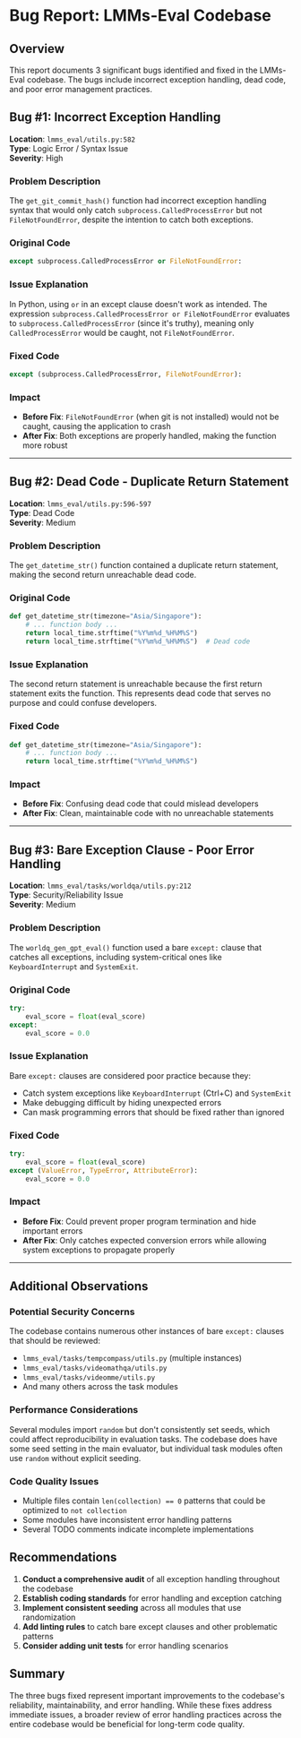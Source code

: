 # Bug Report: LMMs-Eval Codebase

## Overview
This report documents 3 significant bugs identified and fixed in the LMMs-Eval codebase. The bugs include incorrect exception handling, dead code, and poor error management practices.

## Bug #1: Incorrect Exception Handling

**Location**: `lmms_eval/utils.py:582`  
**Type**: Logic Error / Syntax Issue  
**Severity**: High  

### Problem Description
The `get_git_commit_hash()` function had incorrect exception handling syntax that would only catch `subprocess.CalledProcessError` but not `FileNotFoundError`, despite the intention to catch both exceptions.

### Original Code
```python
except subprocess.CalledProcessError or FileNotFoundError:
```

### Issue Explanation
In Python, using `or` in an except clause doesn't work as intended. The expression `subprocess.CalledProcessError or FileNotFoundError` evaluates to `subprocess.CalledProcessError` (since it's truthy), meaning only `CalledProcessError` would be caught, not `FileNotFoundError`.

### Fixed Code
```python
except (subprocess.CalledProcessError, FileNotFoundError):
```

### Impact
- **Before Fix**: `FileNotFoundError` (when git is not installed) would not be caught, causing the application to crash
- **After Fix**: Both exceptions are properly handled, making the function more robust

---

## Bug #2: Dead Code - Duplicate Return Statement

**Location**: `lmms_eval/utils.py:596-597`  
**Type**: Dead Code  
**Severity**: Medium  

### Problem Description
The `get_datetime_str()` function contained a duplicate return statement, making the second return unreachable dead code.

### Original Code
```python
def get_datetime_str(timezone="Asia/Singapore"):
    # ... function body ...
    return local_time.strftime("%Y%m%d_%H%M%S")
    return local_time.strftime("%Y%m%d_%H%M%S")  # Dead code
```

### Issue Explanation
The second return statement is unreachable because the first return statement exits the function. This represents dead code that serves no purpose and could confuse developers.

### Fixed Code
```python
def get_datetime_str(timezone="Asia/Singapore"):
    # ... function body ...
    return local_time.strftime("%Y%m%d_%H%M%S")
```

### Impact
- **Before Fix**: Confusing dead code that could mislead developers
- **After Fix**: Clean, maintainable code with no unreachable statements

---

## Bug #3: Bare Exception Clause - Poor Error Handling

**Location**: `lmms_eval/tasks/worldqa/utils.py:212`  
**Type**: Security/Reliability Issue  
**Severity**: Medium  

### Problem Description
The `worldq_gen_gpt_eval()` function used a bare `except:` clause that catches all exceptions, including system-critical ones like `KeyboardInterrupt` and `SystemExit`.

### Original Code
```python
try:
    eval_score = float(eval_score)
except:
    eval_score = 0.0
```

### Issue Explanation
Bare `except:` clauses are considered poor practice because they:
- Catch system exceptions like `KeyboardInterrupt` (Ctrl+C) and `SystemExit`
- Make debugging difficult by hiding unexpected errors
- Can mask programming errors that should be fixed rather than ignored

### Fixed Code
```python
try:
    eval_score = float(eval_score)
except (ValueError, TypeError, AttributeError):
    eval_score = 0.0
```

### Impact
- **Before Fix**: Could prevent proper program termination and hide important errors
- **After Fix**: Only catches expected conversion errors while allowing system exceptions to propagate properly

---

## Additional Observations

### Potential Security Concerns
The codebase contains numerous other instances of bare `except:` clauses that should be reviewed:
- `lmms_eval/tasks/tempcompass/utils.py` (multiple instances)
- `lmms_eval/tasks/videomathqa/utils.py`  
- `lmms_eval/tasks/videomme/utils.py`
- And many others across the task modules

### Performance Considerations
Several modules import `random` but don't consistently set seeds, which could affect reproducibility in evaluation tasks. The codebase does have some seed setting in the main evaluator, but individual task modules often use `random` without explicit seeding.

### Code Quality Issues
- Multiple files contain `len(collection) == 0` patterns that could be optimized to `not collection`
- Some modules have inconsistent error handling patterns
- Several TODO comments indicate incomplete implementations

## Recommendations

1. **Conduct a comprehensive audit** of all exception handling throughout the codebase
2. **Establish coding standards** for error handling and exception catching
3. **Implement consistent seeding** across all modules that use randomization
4. **Add linting rules** to catch bare except clauses and other problematic patterns
5. **Consider adding unit tests** for error handling scenarios

## Summary

The three bugs fixed represent important improvements to the codebase's reliability, maintainability, and error handling. While these fixes address immediate issues, a broader review of error handling practices across the entire codebase would be beneficial for long-term code quality.